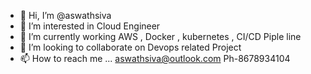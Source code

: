 - 👋 Hi, I’m @aswathsiva
- 👀 I’m interested in Cloud Engineer
- 🌱 I’m currently working AWS , Docker , kubernetes , CI/CD Piple line
- 💞️ I’m looking to collaborate on Devops related Project
- 📫 How to reach me ... aswathsiva@outlook.com Ph-8678934104

<!---
aswathsiva/aswathsiva is a ✨ special ✨ repository because its `README.md` (this file) appears on your GitHub profile.
You can click the Preview link to take a look at your changes.
--->
